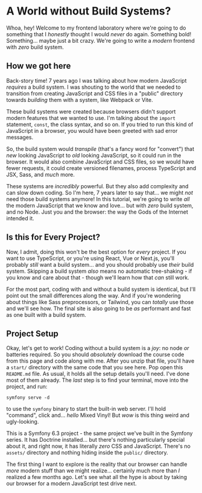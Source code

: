 # A World without Build Systems?

Whoa, hey! Welcome to my frontend laboratory where we're going to do something that
I *honestly* thought I would *never* do again. Something bold! Something... maybe
just a bit crazy. We're going to write a *modern* frontend with *zero* build
system.

## How we got here

Back-story time! 7 years ago I was talking about how modern JavaScript
*requires* a build system. I was shouting to the world that we needed to transition
from creating JavaScript and CSS files in a "public" directory towards *building*
them with a system, like Webpack or Vite.

These build systems were created because browsers didn't support modern features
that  we wanted to use. I'm talking about the `import` statement, `const`, the class
syntax, and so on. If you tried to run this kind of JavaScript in a browser, you
would have been greeted with sad error messages.

So, the build system would *transpile* (that's a fancy word for "convert") that *new*
looking JavaScript to *old* looking JavaScript, so it could run in the browser. It
would also combine JavaScript and CSS files, so we would have fewer requests,
it could create versioned filenames, process TypeScript and JSX, Sass, and
*much* more.

These systems are *incredibly* powerful. But they also add complexity and can slow
down coding. So I'm here, 7 years later to say that... we might *not* need those
build systems anymore! In this tutorial, we're going to write *all* the modern
JavaScript that we know and love... but with *zero* build system, and no Node. Just
you and the browser: the way the Gods of the Internet intended it.

## Is this for Every Project?

Now, I admit, doing this won't be the best option for *every* project. If you want to
use TypeScript, or you're using React, Vue or Next.js, you'll probably *still* want a
build system... and you should probably use *their* build system. Skipping a build
system *also* means no automatic tree-shaking - if you know and care about that -
though we'll learn how that *can* still work.

For the most part, coding with and without a build system is identical, but I'll
point out the small differences along the way. And if you're wondering about things
like Sass preprocessors, or Tailwind, you can *totally* use those and we'll see
how. The final site is also going to be *as* performant and fast as one built
with a build system.

## Project Setup

Okay, let's get to work! Coding without a build system is a *joy*: no node *or*
batteries required. So you should *absolutely* download the course code from this
page and code along with me. After you unzip that file, you'll have a `start/`
directory with the same code that you see here. Pop open this `README.md` file. As
usual, it holds all the setup details you'll need. I've done most of them already.
The *last* step is to find your terminal, move into the project, and run:

```terminal
symfony serve -d
```

to use the `symfony` binary to start the built-in web server. I'll hold "command",
click and... *hello* Mixed Vinyl! But *wow* is this thing weird and ugly-looking.

This is a Symfony 6.3 project - the same project we've built in the Symfony series.
It has Doctrine installed... but there's nothing particularly special about it, and
right now, it has literally *zero* CSS and JavaScript. There's no `assets/` directory
and nothing hiding inside the `public/` directory.

The first thing I want to explore is the reality that our browser can handle
*more* modern stuff than we might realize... certainly much more than *I* realized
a few months ago. Let's see what all the hype is about by taking our browser for
a modern JavaScript test drive next.
